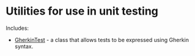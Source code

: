 # Utilities for use in unit testing
Includes:
* [GherkinTest](src/main/java/uk/org/thehickses/testing/gherkin/GherkinTest.java) - a class that allows tests to be expressed using Gherkin syntax.
